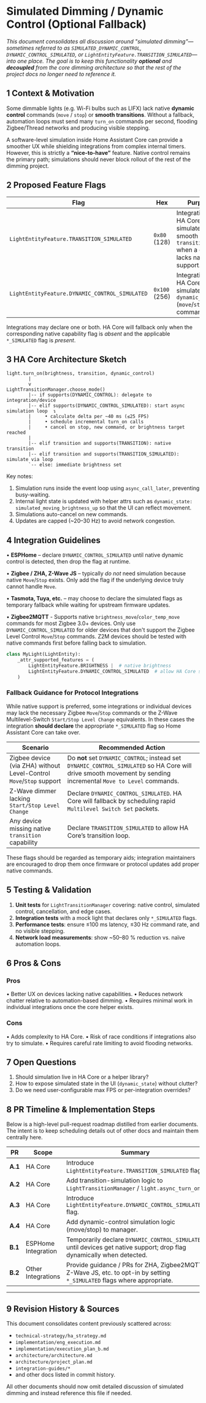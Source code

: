 # Simulated Dimming / Dynamic Control (Optional Fallback)

_This document consolidates all discussion around "simulated dimming"—sometimes referred to as
`SIMULATED_DYNAMIC_CONTROL`, `DYNAMIC_CONTROL_SIMULATED`, or `LightEntityFeature.TRANSITION_SIMULATED`—into
one place.  The goal is to keep this functionality **optional** and **decoupled** from the core dimming
architecture so that the rest of the project docs no longer need to reference it._

## 1  Context & Motivation

Some dimmable lights (e.g. Wi-Fi bulbs such as LIFX) lack native **dynamic control** commands (`move` / `stop`) or
**smooth transitions**.  Without a fallback, automation loops must send many `turn_on` commands per second, flooding
Zigbee/Thread networks and producing visible stepping.

A software-level simulation inside Home Assistant Core can provide a smoother UX while shielding integrations from
complex internal timers.  However, this is strictly a **“nice-to-have”** feature.  Native control remains the primary
path; simulations should never block rollout of the rest of the dimming project.

## 2  Proposed Feature Flags

| Flag | Hex | Purpose |
|------|-----|---------|
| `LightEntityFeature.TRANSITION_SIMULATED` | `0x80` (128) | Integration (or HA Core) can simulate smooth `transition` when a device lacks native support. |
| `LightEntityFeature.DYNAMIC_CONTROL_SIMULATED` | `0x100` (256) | Integration (or HA Core) can simulate `dynamic_control` (`move`/`stop`) commands. |

Integrations may declare one or both.  HA Core will fallback only when the corresponding native capability flag is
_absent_ and the applicable `*_SIMULATED` flag is _present_.

## 3  HA Core Architecture Sketch

```text
light.turn_on(brightness, transition, dynamic_control)  
        |   
        v  
LightTransitionManager.choose_mode()
        |-- if supports(DYNAMIC_CONTROL): delegate to integration/device
        |-- elif supports(DYNAMIC_CONTROL_SIMULATED): start async simulation loop  ↴
        |     • calculate delta per ~40 ms (≤25 FPS)
        |     • schedule incremental turn_on calls
        |     • cancel on stop, new command, or brightness target reached
        |
        |-- elif transition and supports(TRANSITION): native transition
        |-- elif transition and supports(TRANSITION_SIMULATED): simulate via loop
        `-- else: immediate brightness set
```

Key notes:

1. Simulation runs inside the event loop using `async_call_later`, preventing busy-waiting.
2. Internal light state is updated with helper attrs such as `dynamic_state: simulated_moving_brightness_up` so that the
   UI can reflect movement.
3. Simulations auto-cancel on new commands.
4. Updates are capped (~20–30 Hz) to avoid network congestion.

## 4  Integration Guidelines

• **ESPHome** – declare `DYNAMIC_CONTROL_SIMULATED` until native dynamic control is detected, then drop the flag at
runtime.

• **Zigbee / ZHA, Z-Wave JS** – typically _do not_ need simulation because native `Move`/`Stop` exists.  Only add the
flag if the underlying device truly cannot handle `Move`.

• **Tasmota, Tuya, etc.** – may choose to declare the simulated flags as temporary fallback while waiting
for upstream firmware updates.

• **Zigbee2MQTT** - Supports native `brightness_move`/`color_temp_move` commands for most Zigbee 3.0+ devices. Only use `DYNAMIC_CONTROL_SIMULATED` for older devices that don't support the Zigbee Level Control `Move`/`Stop` commands. Z2M devices should be tested with native commands first before falling back to simulation.

```python
class MyLight(LightEntity):
    _attr_supported_features = (
        LightEntityFeature.BRIGHTNESS |  # native brightness
        LightEntityFeature.DYNAMIC_CONTROL_SIMULATED  # allow HA Core sim
    )
```

### Fallback Guidance for Protocol Integrations

While native support is preferred, some integrations or individual devices may lack the necessary Zigbee `Move`/`Stop` commands or the Z-Wave Multilevel-Switch `Start/Stop Level Change` equivalents.  In these cases the integration **should declare** the appropriate `*_SIMULATED` flag so Home Assistant Core can take over.

| Scenario | Recommended Action |
|----------|-------------------|
| Zigbee device (via ZHA) without Level-Control `Move`/`Stop` support | Do **not** set `DYNAMIC_CONTROL`; instead set `DYNAMIC_CONTROL_SIMULATED` so HA Core will drive smooth movement by sending incremental `Move to Level` commands. |
| Z-Wave dimmer lacking `Start/Stop Level Change` | Declare `DYNAMIC_CONTROL_SIMULATED`. HA Core will fallback by scheduling rapid `Multilevel Switch Set` packets. |
| Any device missing native `transition` capability | Declare `TRANSITION_SIMULATED` to allow HA Core’s transition loop. |

These flags should be regarded as temporary aids; integration maintainers are encouraged to drop them once firmware or protocol updates add proper native commands.

## 5  Testing & Validation

1. **Unit tests** for `LightTransitionManager` covering: native control, simulated control, cancellation, and edge cases.
2. **Integration tests** with a mock light that declares only `*_SIMULATED` flags.
3. **Performance tests**: ensure ≤100 ms latency, ≤30 Hz command rate, and no visible stepping.
4. **Network load measurements**: show ~50–80 % reduction vs. naïve automation loops.

## 6  Pros & Cons

### Pros

• Better UX on devices lacking native capabilities.
• Reduces network chatter relative to automation-based dimming.
• Requires minimal work in individual integrations once the core helper exists.

### Cons

• Adds complexity to HA Core.
• Risk of race conditions if integrations also try to simulate.
• Requires careful rate limiting to avoid flooding networks.

## 7  Open Questions

1. Should simulation live in HA Core or a helper library?  
2. How to expose simulated state in the UI (`dynamic_state`) without clutter?  
3. Do we need user-configurable max FPS or per-integration overrides?  

## 8  PR Timeline & Implementation Steps

Below is a high-level pull-request roadmap distilled from earlier documents.  The intent is to keep scheduling details out of other docs and maintain them centrally here.

| PR | Scope | Summary |
|----|-------|---------|
| **A.1** | HA Core | Introduce `LightEntityFeature.TRANSITION_SIMULATED` flag. |
| **A.2** | HA Core | Add transition-simulation logic to `LightTransitionManager` / `light.async_turn_on`. |
| **A.3** | HA Core | Introduce `LightEntityFeature.DYNAMIC_CONTROL_SIMULATED` flag. |
| **A.4** | HA Core | Add dynamic-control simulation logic (move/stop) to manager. |
| **B.1** | ESPHome Integration | Temporarily declare `DYNAMIC_CONTROL_SIMULATED` until devices get native support; drop flag dynamically when detected. |
| **B.2** | Other Integrations | Provide guidance / PRs for ZHA, Zigbee2MQTT, Z-Wave JS, etc. to opt-in by setting `*_SIMULATED` flags where appropriate. |

---

## 9  Revision History & Sources

This document consolidates content previously scattered across:

- `technical-strategy/ha_strategy.md`
- `implementation/eng_execution.md`
- `implementation/execution_plan_b.md`
- `architecture/architecture.md`
- `architecture/project_plan.md`
- `integration-guides/*`
- and other docs listed in commit history.

All other documents should now omit detailed discussion of simulated dimming and instead reference this file if
needed.
